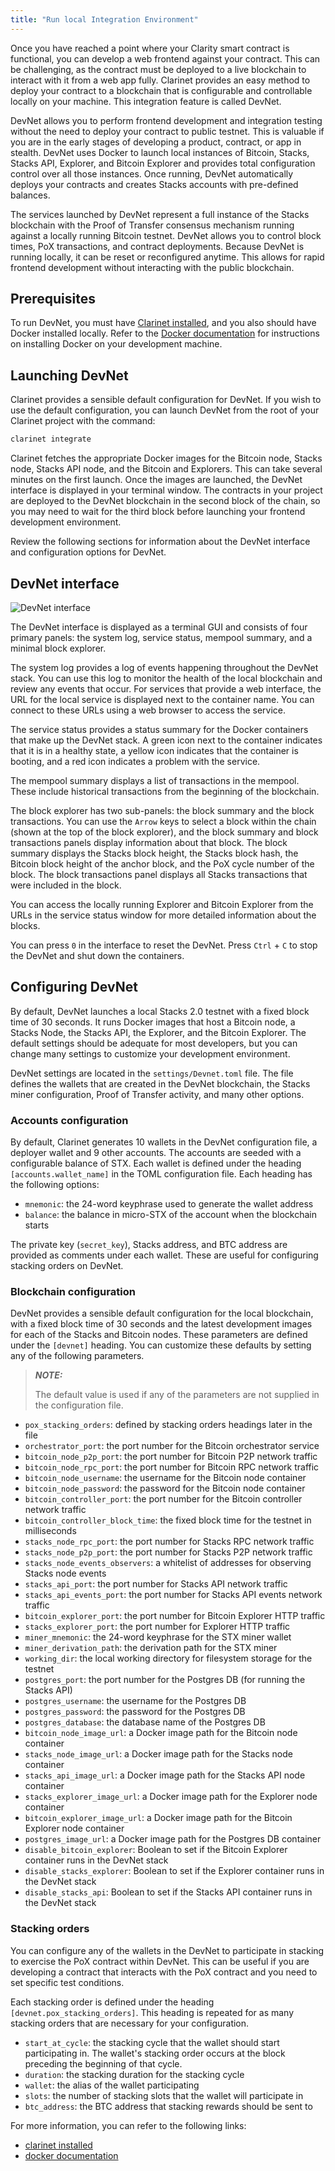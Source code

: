 ```yaml
---
title: "Run local Integration Environment"
---
```


Once you have reached a point where your Clarity smart contract is functional, you can develop a web frontend against your contract. This can be challenging, as the contract must be deployed to a live blockchain to interact with it from a web app fully. Clarinet provides an easy method to deploy your contract to a blockchain that is configurable and controllable locally on your machine. This integration feature is called DevNet.

DevNet allows you to perform frontend development and integration testing without the need to deploy your contract to public testnet. This is valuable if you are in the early stages of developing a product, contract, or app in stealth. DevNet uses Docker to launch local instances of Bitcoin, Stacks, Stacks API, Explorer, and Bitcoin Explorer and provides total configuration control over all those instances. Once running, DevNet automatically deploys your contracts and creates Stacks accounts with pre-defined balances.

The services launched by DevNet represent a full instance of the Stacks blockchain with the Proof of Transfer consensus mechanism running against a locally running Bitcoin testnet. DevNet allows you to control block times, PoX transactions, and contract deployments. Because DevNet is running locally, it can be reset or reconfigured anytime. This allows for rapid frontend development without interacting with the public blockchain.


## Prerequisites

To run DevNet, you must have [Clarinet installed](../getting-started.md), and you also should have Docker installed locally. Refer to the [Docker documentation](https://docs.docker.com/get-docker/) for instructions on installing Docker on your development machine.

## Launching DevNet

Clarinet provides a sensible default configuration for DevNet. If you wish to use the default configuration, you can launch DevNet from the root of your Clarinet project with the command:

```sh
clarinet integrate
```

Clarinet fetches the appropriate Docker images for the Bitcoin node, Stacks node, Stacks API node, and the Bitcoin and Explorers. This can take several minutes on the first launch. Once the images are launched, the DevNet interface is displayed in your terminal window. The contracts in your project are deployed to the DevNet blockchain in the second block of the chain, so you may need to wait for the third block before launching your frontend development environment.

Review the following sections for information about the DevNet interface and configuration options for DevNet.

## DevNet interface

![DevNet interface](/img/devnet-interface.png)

The DevNet interface is displayed as a terminal GUI and consists of four primary panels: the system log, service status, mempool summary, and a minimal block explorer.

The system log provides a log of events happening throughout the DevNet stack. You can use this log to monitor the health of the local blockchain and review any events that occur. For services that provide a web interface, the URL for the local service is displayed next to the container name. You can connect to these URLs using a web browser to access the service.

The service status provides a status summary for the Docker containers that make up the DevNet stack. A green icon next to the container indicates that it is in a healthy state, a yellow icon indicates that the container is booting, and a red icon indicates a problem with the service.

The mempool summary displays a list of transactions in the mempool. These include historical transactions from the beginning of the blockchain.

The block explorer has two sub-panels: the block summary and the block transactions. You can use the `Arrow` keys to select a block within the chain (shown at the top of the block explorer), and the block summary and block transactions panels display information about that block. The block summary displays the Stacks block height, the Stacks block hash, the Bitcoin block height of the anchor block, and the PoX cycle number of the block. The block transactions panel displays all Stacks transactions that were included in the block.

You can access the locally running Explorer and Bitcoin Explorer from the URLs in the service status window for more detailed information about the blocks.

You can press `0` in the interface to reset the DevNet. Press `Ctrl` + `C` to stop the DevNet and shut down the
containers.

## Configuring DevNet

By default, DevNet launches a local Stacks 2.0 testnet with a fixed block time of 30 seconds. It runs Docker images that host a Bitcoin node, a Stacks Node, the Stacks API, the Explorer, and the Bitcoin Explorer. The default settings should be adequate for most developers, but you can change many settings to customize your development environment.

DevNet settings are located in the `settings/Devnet.toml` file. The file defines the wallets that are created in the
DevNet blockchain, the Stacks miner configuration, Proof of Transfer activity, and many other options.

### Accounts configuration

By default, Clarinet generates 10 wallets in the DevNet configuration file, a deployer wallet and 9 other accounts.
The accounts are seeded with a configurable balance of STX. Each wallet is defined under the heading
`[accounts.wallet_name]` in the TOML configuration file. Each heading has the following options:

- `mnemonic`: the 24-word keyphrase used to generate the wallet address
- `balance`: the balance in micro-STX of the account when the blockchain starts

The private key (`secret_key`), Stacks address, and BTC address are provided as comments under each wallet. These are useful for configuring stacking orders on DevNet.

### Blockchain configuration

DevNet provides a sensible default configuration for the local blockchain, with a fixed block time of 30 seconds and
the latest development images for each of the Stacks and Bitcoin nodes. These parameters are defined under the
`[devnet]` heading. You can customize these defaults by setting any of the following parameters.

>  **_NOTE:_**
> 
> The default value is used if any of the parameters are not supplied in the configuration file.


- `pox_stacking_orders`: defined by stacking orders headings later in the file
- `orchestrator_port`: the port number for the Bitcoin orchestrator service
- `bitcoin_node_p2p_port`: the port number for Bitcoin P2P network traffic
- `bitcoin_node_rpc_port`: the port number for Bitcoin RPC network traffic
- `bitcoin_node_username`: the username for the Bitcoin node container
- `bitcoin_node_password`: the password for the Bitcoin node container
- `bitcoin_controller_port`: the port number for the Bitcoin controller network traffic
- `bitcoin_controller_block_time`: the fixed block time for the testnet in milliseconds
- `stacks_node_rpc_port`: the port number for Stacks RPC network traffic
- `stacks_node_p2p_port`: the port number for Stacks P2P network traffic
- `stacks_node_events_observers`: a whitelist of addresses for observing Stacks node events
- `stacks_api_port`: the port number for Stacks API network traffic
- `stacks_api_events_port`: the port number for Stacks API events network traffic
- `bitcoin_explorer_port`: the port number for Bitcoin Explorer HTTP traffic
- `stacks_explorer_port`: the port number for Explorer HTTP traffic
- `miner_mnemonic`: the 24-word keyphrase for the STX miner wallet
- `miner_derivation_path`: the derivation path for the STX miner
- `working_dir`: the local working directory for filesystem storage for the testnet
- `postgres_port`: the port number for the Postgres DB (for running the Stacks API)
- `postgres_username`: the username for the Postgres DB
- `postgres_password`: the password for the Postgres DB
- `postgres_database`: the database name of the Postgres DB
- `bitcoin_node_image_url`: a Docker image path for the Bitcoin node container
- `stacks_node_image_url`: a Docker image path for the Stacks node container
- `stacks_api_image_url`: a Docker image path for the Stacks API node container
- `stacks_explorer_image_url`: a Docker image path for the Explorer node container
- `bitcoin_explorer_image_url`: a Docker image path for the Bitcoin Explorer node container
- `postgres_image_url`: a Docker image path for the Postgres DB container
- `disable_bitcoin_explorer`: Boolean to set if the Bitcoin Explorer container runs in the DevNet stack
- `disable_stacks_explorer`: Boolean to set if the Explorer container runs in the DevNet stack
- `disable_stacks_api`: Boolean to set if the Stacks API container runs in the DevNet stack

### Stacking orders

You can configure any of the wallets in the DevNet to participate in stacking to exercise the PoX contract within DevNet. This can be useful if you are developing a contract that interacts with the PoX contract and you need to set specific test conditions.

Each stacking order is defined under the heading `[devnet.pox_stacking_orders]`. This heading is repeated for as many stacking orders that are necessary for your configuration.

- `start_at_cycle`: the stacking cycle that the wallet should start participating in. The wallet's stacking order occurs at the block preceding the beginning of that cycle.
- `duration`: the stacking duration for the stacking cycle
- `wallet`: the alias of the wallet participating
- `slots`: the number of stacking slots that the wallet will participate in
- `btc_address`: the BTC address that stacking rewards should be sent to

For more information, you can refer to the following links:

- [clarinet installed](../getting-started.md)
- [docker documentation](https://docs.docker.com/get-docker/)

